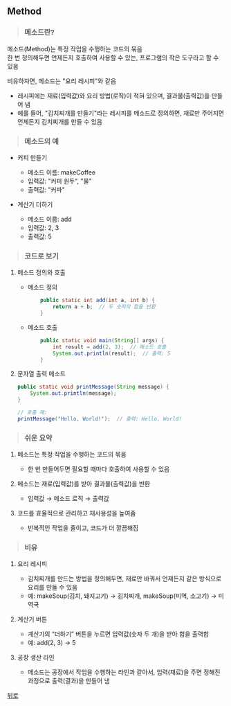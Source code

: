## Method
> ### 메소드란?
메소드(Method)는 특정 작업을 수행하는 코드의 묶음</br>
한 번 정의해두면 언제든지 호출하여 사용할 수 있는, 프로그램의 작은 도구라고 할 수 있음

비유하자면, 메소드는 "요리 레시피"와 같음
- 레시피에는 재료(입력값)와 요리 방법(로직)이 적혀 있으며, 결과물(출력값)을 만들어 냄
- 예를 들어, "김치찌개를 만들기"라는 레시피를 메소드로 정의하면, 재료만 주어지면 언제든지 김치찌개를 만들 수 있음

> ### 메소드의 예
- 커피 만들기
    - 메소드 이름: makeCoffee
    - 입력값: "커피 원두", "물"
    - 출력값: "커파"

- 계산기 더하기
    - 메소드 이름: add
    - 입력값: 2, 3
    - 출력값: 5

> ### 코드로 보기
1. 메소드 정의와 호출
    - 메소드 정의
        ```java
            public static int add(int a, int b) {
                return a + b;  // 두 숫자의 합을 반환
            }
        ```

    - 메소드 호출
        ```java
            public static void main(String[] args) {
                int result = add(2, 3);  // 메소드 호출
                System.out.println(result);  // 출력: 5
            }
        ```

2. 문자열 출력 메소드
    ```java
    public static void printMessage(String message) {
        System.out.println(message);
    }

    // 호출 예:
    printMessage("Hello, World!");  // 출력: Hello, World!
    ```

> ### 쉬운 요약
1.	메소드는 특정 작업을 수행하는 코드의 묶음
	- 한 번 만들어두면 필요할 때마다 호출하여 사용할 수 있음

2.	메소드는 재료(입력값)를 받아 결과물(출력값)을 반환
	- 입력값 → 메소드 로직 → 출력값

3.	코드를 효율적으로 관리하고 재사용성을 높여줌
	- 반복적인 작업을 줄이고, 코드가 더 깔끔해짐

> ### 비유
1.	요리 레시피
	- 김치찌개를 만드는 방법을 정의해두면, 재료만 바꿔서 언제든지 같은 방식으로 요리를 만들 수 있음
	- 예: makeSoup(김치, 돼지고기) → 김치찌개, makeSoup(미역, 소고기) → 미역국

2.	계산기 버튼
	- 계산기의 “더하기” 버튼을 누르면 입력값(숫자 두 개)을 받아 합을 출력함
	- 예: add(2, 3) → 5

3.	공장 생산 라인
    - 메소드는 공장에서 작업을 수행하는 라인과 같아서, 입력(재료)을 주면 정해진 과정으로 출력(결과)을 만들어 냄

[뒤로](java,md)